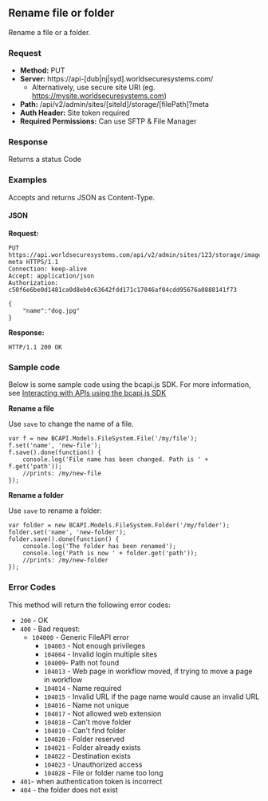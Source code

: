 ## Rename file or folder

Rename a file or a folder.

### Request

* **Method:** PUT
* **Server:** https://api-[dub|nj|syd].worldsecuresystems.com/
  * Alternatively, use secure site URI (eg. https://mysite.worldsecuresystems.com)
* **Path:** /api/v2/admin/sites/[siteId]/storage/[filePath]?meta
* **Auth Header:** Site token required
* **Required Permissions:** Can use SFTP & File Manager

### Response

Returns a status Code

### Examples

Accepts and returns JSON as Content-Type.

#### JSON

**Request:**
~~~
PUT https://api.worldsecuresystems.com/api/v2/admin/sites/123/storage/images/cat.jpg?meta HTTPS/1.1
Connection: keep-alive
Accept: application/json
Authorization: c50f6e6be0d1481ca0d8eb0c63642fdd171c17846af04cdd95676a0888141f73
 
{
    "name":"dog.jpg"
}
~~~

**Response:**

~~~
HTTP/1.1 200 OK
~~~

### Sample code

Below is some sample code using the bcapi.js SDK. For more information, see [Interacting with APIs using the bcapi.js SDK](http://docs.businesscatalyst.com/content/developer-guides/apis/javascript-sdk.html)

**Rename a file**

Use `save` to change the name of a file.

~~~
var f = new BCAPI.Models.FileSystem.File('/my/file');
f.set('name', 'new-file');
f.save().done(function() {
    console.log('File name has been changed. Path is ' + f.get('path'));
    //prints: /my/new-file
});
~~~

**Rename a folder**

Use `save` to rename a folder:

~~~
var folder = new BCAPI.Models.FileSystem.Folder('/my/folder');
folder.set('name', 'new-folder');
folder.save().done(function() {
    console.log('The folder has been renamed');
    console.log('Path is now ' + folder.get('path'));
    //prints: /my/new-folder
});
~~~

### Error Codes

This method will return the following error codes:

* `200` - OK
* `400` - Bad request:
  * `104000` - Generic FileAPI error
	* `104003` - Not enough privileges
	* `104004` - Invalid login multiple sites
	* `104009`- Path not found
	* `104013` - Web page in workflow moved, if trying to move a page in workflow
	* `104014` - Name required
	* `104015` - Invalid URL if the page name would cause an invalid URL
	* `104016` - Name not unique
	* `104017` - Not allowed web extension
	* `104018` - Can't move folder
	* `104019` - Can't find folder
	* `104020` - Folder reserved
	* `104021` - Folder already exists
	* `104022` - Destination exists
	* `104023` - Unauthorized access
	* `104028` - File or folder name too long
* `401`- when authentication token is incorrect
* `404` - the folder does not exist
